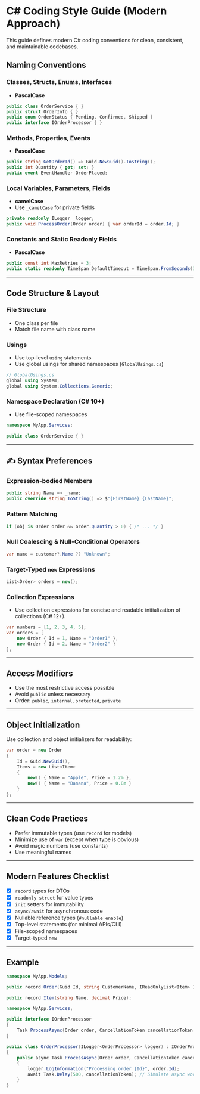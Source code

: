 # C# Coding Style Guide (Modern Approach)

This guide defines modern C# coding conventions for clean, consistent, and maintainable codebases.

## Naming Conventions

### Classes, Structs, Enums, Interfaces
- **PascalCase**
```csharp
public class OrderService { }
public struct OrderInfo { }
public enum OrderStatus { Pending, Confirmed, Shipped }
public interface IOrderProcessor { }
```

### Methods, Properties, Events
- **PascalCase**
```csharp
public string GetOrderId() => Guid.NewGuid().ToString();
public int Quantity { get; set; }
public event EventHandler OrderPlaced;
```

### Local Variables, Parameters, Fields
- **camelCase**
- Use `_camelCase` for private fields
```csharp
private readonly ILogger _logger;
public void ProcessOrder(Order order) { var orderId = order.Id; }
```

### Constants and Static Readonly Fields
- **PascalCase**
```csharp
public const int MaxRetries = 3;
public static readonly TimeSpan DefaultTimeout = TimeSpan.FromSeconds(30);
```

---

## Code Structure & Layout

### File Structure
- One class per file
- Match file name with class name

### Usings
- Use top-level `using` statements
- Use global usings for shared namespaces (`GlobalUsings.cs`)
```csharp
// GlobalUsings.cs
global using System;
global using System.Collections.Generic;
```

### Namespace Declaration (C# 10+)
- Use file-scoped namespaces
```csharp
namespace MyApp.Services;

public class OrderService { }
```

---

## ✍️ Syntax Preferences

### Expression-bodied Members
```csharp
public string Name => _name;
public override string ToString() => $"{FirstName} {LastName}";
```

### Pattern Matching
```csharp
if (obj is Order order && order.Quantity > 0) { /* ... */ }
```

### Null Coalescing & Null-Conditional Operators
```csharp
var name = customer?.Name ?? "Unknown";
```

### Target-Typed `new` Expressions
```csharp
List<Order> orders = new();
```

### Collection Expressions
- Use collection expressions for concise and readable initialization of collections (C# 12+).
```csharp
var numbers = [1, 2, 3, 4, 5];
var orders = [
    new Order { Id = 1, Name = "Order1" },
    new Order { Id = 2, Name = "Order2" }
];
```

---

## Access Modifiers

- Use the most restrictive access possible
- Avoid `public` unless necessary
- Order: `public`, `internal`, `protected`, `private`

---

## Object Initialization

Use collection and object initializers for readability:
```csharp
var order = new Order
{
    Id = Guid.NewGuid(),
    Items = new List<Item>
    {
        new() { Name = "Apple", Price = 1.2m },
        new() { Name = "Banana", Price = 0.8m }
    }
};
```

---

## Clean Code Practices

- Prefer immutable types (use `record` for models)
- Minimize use of `var` (except when type is obvious)
- Avoid magic numbers (use constants)
- Use meaningful names

---

## Modern Features Checklist

- [x] `record` types for DTOs
- [x] `readonly struct` for value types
- [x] `init` setters for immutability
- [x] `async/await` for asynchronous code
- [x] Nullable reference types (`#nullable enable`)
- [x] Top-level statements (for minimal APIs/CLI)
- [x] File-scoped namespaces
- [x] Target-typed `new`

---

## Example

```csharp
namespace MyApp.Models;

public record Order(Guid Id, string CustomerName, IReadOnlyList<Item> Items);

public record Item(string Name, decimal Price);
```

```csharp
namespace MyApp.Services;

public interface IOrderProcessor
{
    Task ProcessAsync(Order order, CancellationToken cancellationToken = default);
}

public class OrderProcessor(ILogger<OrderProcessor> logger) : IOrderProcessor
{
    public async Task ProcessAsync(Order order, CancellationToken cancellationToken = default)
    {
        logger.LogInformation("Processing order {Id}", order.Id);
        await Task.Delay(500, cancellationToken); // Simulate async work
    }
}
```